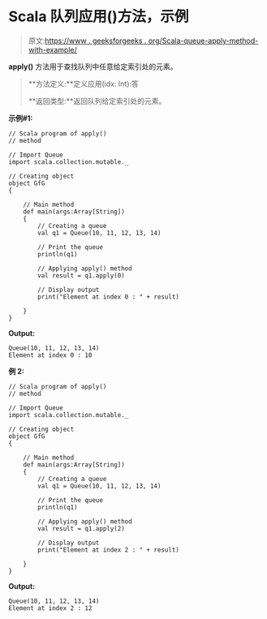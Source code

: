 # Scala 队列应用()方法，示例

> 原文:[https://www . geeksforgeeks . org/Scala-queue-apply-method-with-example/](https://www.geeksforgeeks.org/scala-queue-apply-method-with-example/)

**apply()** 方法用于查找队列中任意给定索引处的元素。

> **方法定义:**定义应用(idx: Int):答
> 
> **返回类型:**返回队列给定索引处的元素。

**示例#1:**

```
// Scala program of apply() 
// method 

// Import Queue  
import scala.collection.mutable._

// Creating object 
object GfG 
{ 

    // Main method 
    def main(args:Array[String]) 
    { 
        // Creating a queue 
        val q1 = Queue(10, 11, 12, 13, 14)

        // Print the queue
        println(q1)

        // Applying apply() method 
        val result = q1.apply(0)

        // Display output
        print("Element at index 0 : " + result)   

    } 
} 
```

**Output:**

```
Queue(10, 11, 12, 13, 14)
Element at index 0 : 10

```

**例 2:**

```
// Scala program of apply() 
// method 

// Import Queue  
import scala.collection.mutable._

// Creating object 
object GfG 
{ 

    // Main method 
    def main(args:Array[String]) 
    { 
        // Creating a queue 
        val q1 = Queue(10, 11, 12, 13, 14)

        // Print the queue
        println(q1)

        // Applying apply() method 
        val result = q1.apply(2)

        // Display output
        print("Element at index 2 : " + result)   

    } 
} 
```

**Output:**

```
Queue(10, 11, 12, 13, 14)
Element at index 2 : 12

```